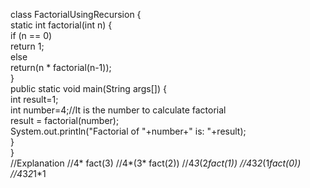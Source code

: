 class FactorialUsingRecursion
{  
	static int factorial(int n)
	{    
  		if (n == 0)    
    			return 1;    
  		else    
    			return(n * factorial(n-1));    
	}   
        public static void main(String args[])
	{  
  		int result=1;  
  		int number=4;//It is the number to calculate factorial    
  		result = factorial(number);   
  		System.out.println("Factorial of "+number+" is: "+result);    
 	}  
}  
//Explanation
//4* fact(3)
//4*(3* fact(2))
//4*3*(2*fact(1))
//4*3*2*(1*fact(0))
//4*3*2*1*1
